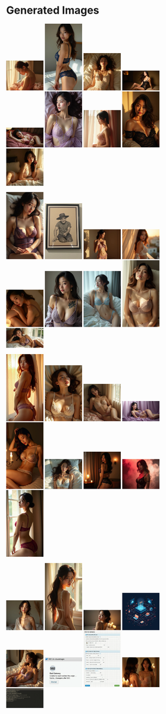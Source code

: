 # Generated Images



<img src="2025_07_24_01.webp" width="100"/> <img src="2025_07_24_02.webp" width="100"/> <img src="2025_07_24_03.webp" width="100"/> <img src="2025_07_24_04.webp" width="100"/> <img src="2025_07_24_05.webp" width="100"/> <img src="2025_07_24_06.webp" width="100"/> <img src="2025_07_24_07.webp" width="100"/> <img src="2025_07_24_08.webp" width="100"/> <img src="2025_07_24_09.webp" width="100"/>

<img src="2025_07_24_10.webp" width="100"/> <img src="2025_07_24_11.webp" width="100"/> <img src="2025_07_24_12.webp" width="100"/> <img src="2025_07_24_13.webp" width="100"/> <img src="2025_07_24_14.webp" width="100"/> <img src="2025_07_24_15.webp" width="100"/> <img src="2025_07_24_16.webp" width="100"/> <img src="2025_07_24_17.webp" width="100"/> <img src="2025_07_24_18.webp" width="100"/>

<img src="2025_07_24_19.webp" width="100"/> <img src="2025_07_24_20.webp" width="100"/> <img src="2025_07_24_21.webp" width="100"/> <img src="2025_07_24_22.webp" width="100"/> <img src="2025_07_24_23.webp" width="100"/> <img src="2025_07_24_24.webp" width="100"/> <img src="2025_07_24_25.webp" width="100"/> <img src="2025_07_24_26.webp" width="100"/> <img src="2025_07_24_27.webp" width="100"/>

<img src="2025_07_24_28.webp" width="100"/> <img src="2025_07_24_29.webp" width="100"/> <img src="2025_07_24_30.webp" width="100"/> <img src="2025_07_24_31.webp" width="100"/> <img src="2025_07_24_32.webp" width="100"/> <img src="2025_07_24_33.webp" width="100"/> <img src="2025_07_24_34.webp" width="100"/> <img src="2025_07_24_35.webp" width="100"/> <img src="2025_07_24_36.webp" width="100"/>